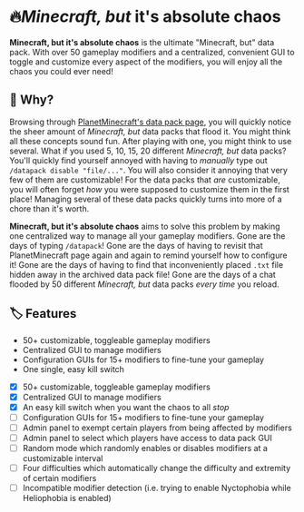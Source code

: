 # 🔥*Minecraft, but* it's absolute chaos
**Minecraft, but it's absolute chaos** is the ultimate "Minecraft, but" data pack. With over 50 gameplay modifiers and a centralized, convenient GUI to toggle and customize every aspect of the modifiers, you will enjoy all the chaos you could ever need!

## 🤔 Why?
Browsing through [PlanetMinecraft's data pack page](https://www.planetminecraft.com/data-packs/), you will quickly notice the sheer amount of *Minecraft, but* data packs that flood it. You might think all these concepts sound fun. After playing with one, you might think to use several. What if you used 5, 10, 15, 20 different *Minecraft, but* data packs? You'll quickly find yourself annoyed with having to *manually* type out `/datapack disable "file/..."`. You will also consider it annoying that very few of them are customizable! For the data packs that *are* customizable, you will often forget *how* you were supposed to customize them in the first place! Managing several of these data packs quickly turns into more of a chore than it's worth.

**Minecraft, but it's absolute chaos** aims to solve this problem by making one centralized way to manage all your gameplay modifiers. Gone are the days of typing `/datapack`! Gone are the days of having to revisit that PlanetMinecraft page again and again to remind yourself how to configure it! Gone are the days of having to find that inconveniently placed `.txt` file hidden away in the archived data pack file! Gone are the days of a chat flooded by 50 different *Minecraft, but* data packs *every time* you reload.

## 🏷️ Features
- 50+ customizable, toggleable gameplay modifiers
- Centralized GUI to manage modifiers
- Configuration GUIs for 15+ modifiers to fine-tune your gameplay
- One single, easy kill switch

- [x] 50+ customizable, toggleable gameplay modifiers
- [x] Centralized GUI to manage modifiers
- [x] An easy kill switch when you want the chaos to all *stop*
- [ ] Configuration GUIs for 15+ modifiers to fine-tune your gameplay
- [ ] Admin panel to exempt certain players from being affected by modifiers
- [ ] Admin panel to select which players have access to data pack GUI
- [ ] Random mode which randomly enables or disables modifiers at a customizable interval
- [ ] Four difficulties which automatically change the difficulty and extremity of certain modifiers
- [ ] Incompatible modifier detection (i.e. trying to enable Nyctophobia while Heliophobia is enabled)
